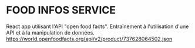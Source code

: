 # FOOD INFOS SERVICE

React app utilisant l'API "open food facts".
Entraînement à l'utilisation d'une API et à la manipulation de données.
https://world.openfoodfacts.org/api/v2/product/737628064502.json